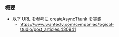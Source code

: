 ### 概要

- 以下 URL を参考に createAsyncThunk を実装
  - https://www.wantedly.com/companies/logical-studio/post_articles/430941
